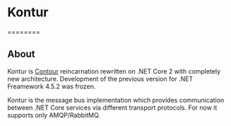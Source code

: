 # Kontur
========

## About

Kontur is [Contour](https://github.com/SDVentures/Contour) reincarnation rewritten on .NET Core 2 with completely new architecture. Development of the previous version for .NET Freamework 4.5.2 was frozen.

Kontur is the message bus implementation which provides communication between .NET Core services via different transport protocols. For now it supports only AMQP/RabbitMQ.
